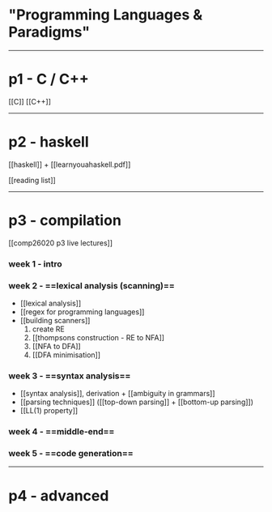 # "Programming Languages & Paradigms"

***

# p1 - C / C++
[[C]]
[[C++]]

***

# p2 - haskell
[[haskell]] + [[learnyouahaskell.pdf]]

[[reading list]]

***

# p3 - compilation
[[comp26020 p3 live lectures]]

### week 1 - intro

### week 2 - ==lexical analysis (scanning)==
- [[lexical analysis]]
- [[regex for programming languages]]
- [[building scanners]]
	1. create RE
	2. [[thompsons construction - RE to NFA]]
	3. [[NFA to DFA]]
	4. [[DFA minimisation]]

### week 3 - ==syntax analysis==
- [[syntax analysis]], derivation + [[ambiguity in grammars]]
- [[parsing techniques]] ([[top-down parsing]] + [[bottom-up parsing]])
- [[LL(1) property]]

### week 4 - ==middle-end==

### week 5 - ==code generation==

***

# p4 - advanced